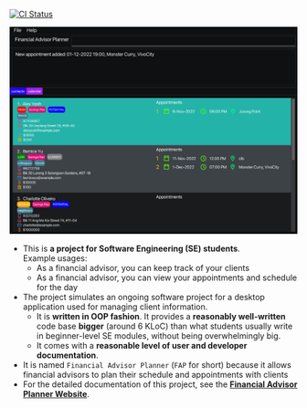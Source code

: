 [![CI Status](https://github.com/AY2223S1-CS2103T-W09-2/tp/workflows/Java%20CI/badge.svg)](https://github.com/AY2223S1-CS2103T-W09-2/tp/actions)

![Ui](docs/images/Ui.png)

* This is **a project for Software Engineering (SE) students**.<br>
  Example usages:
  * As a financial advisor, you can keep track of your clients
  * As a financial advisor, you can view your appointments and schedule for the day
* The project simulates an ongoing software project for a desktop application used for managing client information.
  * It is **written in OOP fashion**. It provides a **reasonably well-written** code base **bigger** (around 6 KLoC) than what students usually write in beginner-level SE modules, without being overwhelmingly big.
  * It comes with a **reasonable level of user and developer documentation**.
* It is named `Financial Advisor Planner` (`FAP` for short) because it allows financial advisors to plan their schedule and appointments with clients
* For the detailed documentation of this project, see the **[Financial Advisor Planner Website](https://ay2223s1-cs2103t-w09-2.github.io/tp/)**.
